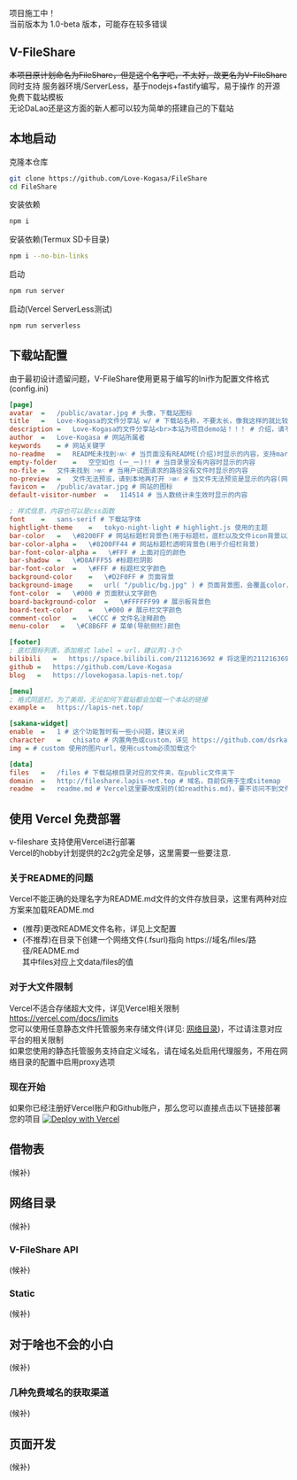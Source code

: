 项目施工中！  
当前版本为 1.0-beta 版本，可能存在较多错误  
## V-FileShare
~~本项目原计划命名为FileShare，但是这个名字吧，不太好，故更名为V-FileShare~~  
同时支持 服务器环境/ServerLess，基于nodejs+fastify编写，易于操作 的开源免费下载站模板  
无论DaLao还是这方面的新人都可以较为简单的搭建自己的下载站  
<!--如果您不熟悉Nodejs以及建站相关内容，请[点我](#免费搭建文件下载站)  -->

## 本地启动
克隆本仓库
```bash
git clone https://github.com/Love-Kogasa/FileShare
cd FileShare
```
安装依赖
```bash
npm i
```
安装依赖(Termux SD卡目录)
```bash
npm i --no-bin-links
```
启动
```bash
npm run server
```
启动(Vercel ServerLess测试)
```bash
npm run serverless
```

## 下载站配置
由于最初设计遗留问题，V-FileShare使用更易于编写的Ini作为配置文件格式  
(config.ini)
```ini
[page]
avatar  =   /public/avatar.jpg # 头像，下载站图标
title   =   Love-Kogasa的文件分享站 w/ # 下载站名称，不要太长，像我这样的就比较长了
description =   Love-Kogasa的文件分享站<br>本站为项目demo站！！！ # 介绍，请不要使用除<br><hr><img>外的html标签
author  =   Love-Kogasa # 网站所属者
keywords    = # 网站关键字
no-readme   =   README未找到˃ʍ˂ # 当页面没有README(介绍)时显示的内容，支持markdown文本
empty-folder    =   空空如也 (ー_ー)!! # 当目录里没有内容时显示的内容
no-file =   文件未找到 ˃ʍ˂ # 当用户试图请求的路径没有文件时显示的内容
no-preview  =   文件无法预览，请到本地再打开 ˃ʍ˂ # 当文件无法预览是显示的内容(网络目录文件均不支持预览)
favicon =   /public/avatar.jpg # 网站的图标
default-visitor-number  =   114514 # 当人数统计未生效时显示的内容

; 样式信息，内容也可以是css函数
font    =   sans-serif # 下载站字体
hightlight-theme    =   tokyo-night-light # highlight.js 使用的主题
bar-color   =   \#8200FF # 网站标题栏背景色(用于标题栏，底栏以及文件icon背景以及按钮)
bar-color-alpha =   \#8200FF44 # 网站标题栏透明背景色(用于介绍栏背景)
bar-font-color-alpha =   \#FFF # 上面对应的颜色
bar-shadow  =   \#D8AFFF55 #标题栏阴影
bar-font-color  =   \#FFF # 标题栏文字颜色
background-color    =   \#D2F0FF # 页面背景
background-image    =   url( "/public/bg.jpg" ) # 页面背景图，会覆盖color，没有的话换成none就行
font-color  =   \#000 # 页面默认文字颜色
board-background-color  =   \#FFFFFF99 # 展示板背景色
board-text-color    =   \#000 # 展示栏文字颜色
comment-color   =   \#CCC # 文件名注释颜色
menu-color   =   \#C8B6FF # 菜单(导航侧栏)颜色

[footer]
; 底栏图标列表，添加格式 label = url，建议弄1-3个
bilibili   =   https://space.bilibili.com/2112163692 # 将这里的2112163692换成你的bilibili uid就可以了
github =   https://github.com/Love-Kogasa
blog   =   https://lovekogasa.lapis-net.top/

[menu]
; 格式同底栏，为了美观，无论如何下载站都会加载一个本站的链接
example =   https://lapis-net.top/

[sakana-widget]
enable  =   1 # 这个功能暂时有一些小问题，建议关闭
character   =   chisato # 内置角色或custom，详见 https://github.com/dsrkafuu/sakana-widget/blob/main/README.zh.md
img = # custom 使用的图片url，使用custom必须加载这个

[data]
files   =   /files # 下载站根目录对应的文件夹，在public文件夹下
domain  =   http://fileshare.lapis-net.top # 域名，目前仅用于生成sitemap
readme  =   readme.md # Vercel这里要改成别的(如readthis.md)，要不访问不到文件，详见下文vercel部署的注意事项

```

## 使用 Vercel 免费部署
v-fileshare 支持使用Vercel进行部署  
Vercel的hobby计划提供的2c2g完全足够，这里需要一些要注意.  
### 关于README的问题
Vercel不能正确的处理名字为README.md文件的文件存放目录，这里有两种对应方案来加载README.md
* (推荐)更改README文件名称，详见上文配置
* (不推荐)在目录下创建一个网络文件(.fsurl)指向 https://域名/files/路径/README.md  
其中files对应上文data/files的值

### 对于大文件限制
Vercel不适合存储超大文件，详见Vercel相关限制 https://vercel.com/docs/limits  
您可以使用任意静态文件托管服务来存储文件(详见: [网络目录](#网络目录))，不过请注意对应平台的相关限制  
如果您使用的静态托管服务支持自定义域名，请在域名处启用代理服务，不用在网络目录的配置中启用proxy选项

### 现在开始
如果你已经注册好Vercel账户和Github账户，那么您可以直接点击以下链接部署您的项目
[![Deploy with Vercel](https://vercel.com/button)](https://vercel.com/new/clone?repository-url=https://github.com/Love-Kogasa/FileShare)

## 借物表
(候补)

## 网络目录
(候补)
### V-FileShare API
(候补)
### Static
(候补)

## 对于啥也不会的小白
(候补)
### 几种免费域名的获取渠道
(候补)

## 页面开发
(候补)